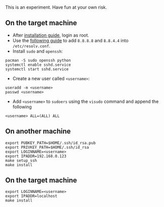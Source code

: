 This is an experiment. Have fun at your own risk.

## On the target machine

- After [installation guide](https://wiki.archlinux.org/index.php/Installation_guide), login as root.
- Use the [following guide](https://wiki.archlinux.org/index.php/Dhcpcd#/etc/resolv.conf) to add `8.8.8.8` and `8.8.4.4` into `/etc/resolv.conf`.
- Install `sudo` and `openssh`:
```
pacman -S sudo openssh python
systemctl enable sshd.service
systemctl start sshd.service
```
- Create a new user called `<username>`:
```
useradd -m <username>
passwd <username>
```
- Add `<username>` to `sudoers` using the `visudo` command and append the following
```
<username> ALL=(ALL) ALL
```

## On another machine

```
export PUBKEY_PATH=$HOME/.ssh/id_rsa.pub
export PRIVKEY_PATH=$HOME/.ssh/id_rsa
export LOGINNAME=<username>
export IPADDR=192.168.0.123
make setup_ssh
make install
```

## On the target machine

```
export LOGINNAME=<username>
export IPADDR=localhost
make install
```
